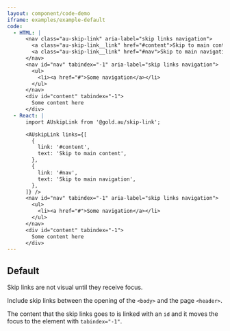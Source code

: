 ```yaml
---
layout: component/code-demo
iframe: examples/example-default
code:
  - HTML: |
      <nav class="au-skip-link" aria-label="skip links navigation">
        <a class="au-skip-link__link" href="#content">Skip to main content</a>
        <a class="au-skip-link__link" href="#nav">Skip to main navigation</a>
      </nav>
      <nav id="nav" tabindex="-1" aria-label="skip links navigation">
        <ul>
          <li><a href="#">Some navigation</a></li>
        </ul>
      </nav>
      <div id="content" tabindex="-1">
        Some content here
      </div>
  - React: |
      import AUskipLink from '@gold.au/skip-link';

      <AUskipLink links={[
        {
          link: '#content',
          text: 'Skip to main content',
        },
        {
          link: '#nav',
          text: 'Skip to main navigation',
        },
      ]} />
      <nav id="nav" tabindex="-1" aria-label="skip links navigation">
        <ul>
          <li><a href="#">Some navigation</a></li>
        </ul>
      </nav>
      <div id="content" tabindex="-1">
        Some content here
      </div>
---
```

## Default

Skip links are not visual until they receive focus.

Include skip links between the opening of the `<body>` and the page `<header>`.

The content that the skip links goes to is linked with an `id` and it moves the focus to the element with `tabindex="-1"`.
